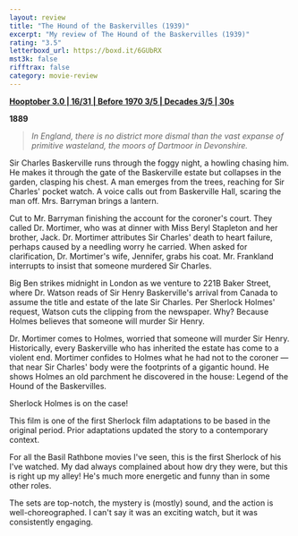 ```yaml
---
layout: review
title: "The Hound of the Baskervilles (1939)"
excerpt: "My review of The Hound of the Baskervilles (1939)"
rating: "3.5"
letterboxd_url: https://boxd.it/6GUbRX
mst3k: false
rifftrax: false
category: movie-review
---
```


<b><a href="https://boxd.it/pRNoI/detail" rel="nofollow">Hooptober 3.0 | 16/31 | Before 1970 3/5 | Decades 3/5 | 30s</a></b>

<b>1889</b>

<blockquote><i>In England, there is no district more dismal than the vast expanse of primitive wasteland, the moors of Dartmoor in Devonshire.</i></blockquote>Sir Charles Baskerville runs through the foggy night, a howling chasing him. He makes it through the gate of the Baskerville estate but collapses in the garden, clasping his chest. A man emerges from the trees, reaching for Sir Charles' pocket watch. A voice calls out from Baskerville Hall, scaring the man off. Mrs. Barryman brings a lantern.

Cut to Mr. Barryman finishing the account for the coroner's court. They called Dr. Mortimer, who was at dinner with Miss Beryl Stapleton and her brother, Jack. Dr. Mortimer attributes Sir Charles' death to heart failure, perhaps caused by a needling worry he carried. When asked for clarification, Dr. Mortimer's wife, Jennifer, grabs his coat. Mr. Frankland interrupts to insist that someone murdered Sir Charles.

Big Ben strikes midnight in London as we venture to 221B Baker Street, where Dr. Watson reads of Sir Henry Baskerville's arrival from Canada to assume the title and estate of the late Sir Charles. Per Sherlock Holmes' request, Watson cuts the clipping from the newspaper. Why? Because Holmes believes that someone will murder Sir Henry.

Dr. Mortimer comes to Holmes, worried that someone will murder Sir Henry. Historically, every Baskerville who has inherited the estate has come to a violent end. Mortimer confides to Holmes what he had not to the coroner — that near Sir Charles' body were the footprints of a gigantic hound. He shows Holmes an old parchment he discovered in the house: Legend of the Hound of the Baskervilles.

Sherlock Holmes is on the case!

This film is one of the first Sherlock film adaptations to be based in the original period. Prior adaptations updated the story to a contemporary context.

For all the Basil Rathbone movies I've seen, this is the first Sherlock of his I've watched. My dad always complained about how dry they were, but this is right up my alley! He's much more energetic and funny than in some other roles.

The sets are top-notch, the mystery is (mostly) sound, and the action is well-choreographed. I can't say it was an exciting watch, but it was consistently engaging.

